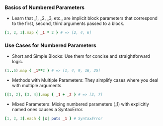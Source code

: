 ### Basics of Numbered Parameters
- Learn that _1, _2, _3, etc., are implicit block parameters that correspond to the first, second, third arguments passed to a block.
```ruby
[1, 2, 3].map { _1 * 2 } # => [2, 4, 6]
```

### Use Cases for Numbered Parameters
- Short and Simple Blocks: Use them for concise and straightforward logic.
```ruby
(1..5).map { _1**2 } # => [1, 4, 9, 16, 25]
```

- Methods with Multiple Parameters: They simplify cases where you deal with multiple arguments.
```ruby
[[1, 2], [3, 4]].map { _1 + _2 } # => [3, 7]
```

- Mixed Parameters: Mixing numbered parameters (_1) with explicitly named ones causes a SyntaxError.
```ruby
[1, 2, 3].each { |x| puts _1 } # SyntaxError
```
